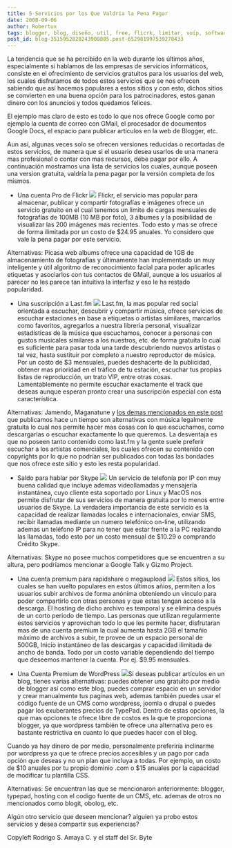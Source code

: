 ```yaml
---
title: 5 Servicios por los Que Valdria la Pena Pagar
date: 2008-09-06
author: Robertux
tags: blogger, blog, diseño, util, free, flicrk, limitar, voip, software, codigo, recomendado, im, last.fm, wordpress, fotos, web 2.0, skype, rapidshare, google
post_id: blog-3515952828243908885.post-652981997539278433
---
```


La tendencia que se ha percibido en la web durante los últimos años, especialmente si hablamos de las empresas de servicios informáticos, consiste en el ofrecimiento de servicios gratuitos para los usuarios del web, los cuales disfrutamos de todos estos servicios que se nos ofrecen sabiendo que así hacemos populares a estos sitios y con esto, dichos sitios se convierten en una buena opción para los patrocinadores, estos ganan dinero con los anuncios y todos quedamos felices.

El ejemplo mas claro de esto es todo lo que nos ofrece Google como por ejemplo la cuenta de correo con GMail, el procesador de documentos Google Docs, el espacio para publicar artículos en la web de Blogger, etc.

Aun así, algunas veces solo se ofrecen versiones reducidas o recortadas de estos servicios, de manera que si el usuario desea usarlos de una manera mas profesional o contar con mas recursos, debe pagar por ello. A continuación mostramos una lista de servicios los cuales, aunque poseen una version gratuita, valdría la pena pagar por la versión completa de los mismos.

- Una cuenta Pro de Flickr
[![](http://4.bp.blogspot.com/_jH77WNrMVRA/SMMwPVm9vPI/AAAAAAAADVs/JN6rD-NAhlg/s400/imgPost1.jpg)](http://4.bp.blogspot.com/_jH77WNrMVRA/SMMwPVm9vPI/AAAAAAAADVs/JN6rD-NAhlg/s1600-h/imgPost1.jpg) Flickr, el servicio mas popular para almacenar, publicar y compartir fotografías e imágenes ofrece un servicio gratuito en el cual tenemos un limite de cargas mensuales de fotografías de 100MB (10 MB por foto), 3 álbumes y la posibilidad de visualizar las 200 imágenes mas recientes. Todo esto y mas se ofrece de forma ilimitada por un costo de $24.95 anuales. Yo considero que vale la pena pagar por este servicio.

Alternativas: Picasa web albums ofrece una capacidad de 1GB de almacenamiento de fotografías y últimamente han implementado un muy inteligente y útil algoritmo de reconocimiento facial para poder aplicarles etiquetas y asociarlos con tus contactos de GMail, aunque a los usuarios al parecer no les parece tan intuitiva la interfaz y eso le ha restado popularidad.

- Una suscripción a Last.fm
[![](http://1.bp.blogspot.com/_jH77WNrMVRA/SMMwtKrLiFI/AAAAAAAADV0/5uOOOYRPthE/s400/imgPost2.png)](http://1.bp.blogspot.com/_jH77WNrMVRA/SMMwtKrLiFI/AAAAAAAADV0/5uOOOYRPthE/s1600-h/imgPost2.png) Last.fm, la mas popular red social orientada a escuchar, descubrir y compartir música, ofrece servicios de escuchar estaciones en base a etiquetas o artistas similares, marcarlos como favoritos, agregarlos a nuestra librería personal, visualizar estadísticas de la música que escuchamos, conocer a personas con gustos musicales similares a los nuestros, etc. de forma gratuita lo cual es suficiente para pasar toda una tarde descubriendo nuevos artistas o tal vez, hasta sustituir por completo a nuestro reproductor de música. Por un costo de $3 mensuales, puedes deshacerte de la publicidad, obtener mas prioridad en el tráfico de tu estación, escuchar tus propias listas de reproducción, un trato VIP, entre otras cosas. Lamentablemente no permite escuchar exactamente el track que deseas aunque esperan pronto crear una suscripción especial con esta característica.

Alternativas: Jamendo, Maganatune y [los demas mencionados en este post](http://www.srbyte.com/2008/07/musica-legalmente-gratuita.html) que publicamos hace un tiempo son alternativas con música legalmente gratuita lo cual nos permite hacer mas cosas con lo que escuchamos, como descargarlas o escuchar exactamente lo que queremos. La desventaja es que no poseen tanto contenido como last.fm y la gente suele preferir escuchar a los artistas comerciales, los cuales ofrecen su contenido con copyrights por lo que no podrían ser publicados con todas las bondades que nos ofrece este sitio y esto les resta popularidad.

- Saldo para hablar por Skype
[![](http://3.bp.blogspot.com/_jH77WNrMVRA/SMMxnqhX39I/AAAAAAAADWM/Tgq_2llOS1s/s400/imgPost3.jpg)](http://3.bp.blogspot.com/_jH77WNrMVRA/SMMxnqhX39I/AAAAAAAADWM/Tgq_2llOS1s/s1600-h/imgPost3.jpg) Un servicio de telefonía por IP con muy buena calidad que incluye ademas videollamadas y mensajería instantánea, cuyo cliente esta soportado por Linux y MacOS nos permite disfrutar de sus servicios de manera gratuita por lo menos entre usuarios de Skype. La verdadera importancia de este servicio es la capacidad de realizar llamadas locales e internacionales, enviar SMS, recibir llamadas mediante un numero telefónico on-line, utilizando ademas un teléfono IP para no tener que estar frente a la PC realizando las llamadas, todo esto por un costo mensual de $10.29 o comprando Crédito Skype.

Alternativas: Skype no posee muchos competidores que se encuentren a su altura, pero podríamos mencionar a Google Talk y Gizmo Project.

- Una cuenta premium para rapidshare o megaupload
[![](http://1.bp.blogspot.com/_jH77WNrMVRA/SMMxW16QjQI/AAAAAAAADWE/dYYHglBfkt8/s400/imgPost4.png)](http://1.bp.blogspot.com/_jH77WNrMVRA/SMMxW16QjQI/AAAAAAAADWE/dYYHglBfkt8/s1600-h/imgPost4.png) Estos sitios, los cuales se han vuelto populares en estos últimos añios, permiten a los usuarios subir archivos de forma anónima obteniendo un vinculo para poder compartirlo con otras personas y que estas tengan acceso a la descarga. El hosting de dicho archivo es temporal y se elimina después de un corto periodo de tiempo. Las personas que utilizan regularmente estos servicios y aprovechan todo lo que les permite hacer, disfrutaran mas de una cuenta premium la cual aumenta hasta 2GB el tamañio máximo de archivos a subir, te provee de un espacio personal de 500GB, Inicio instantáneo de las descargas y capacidad ilimitada de ancho de banda. Todo por un costo variable dependiendo del tiempo que deseemos mantener la cuenta. Por ej. $9.95 mensuales.

- Una Cuenta Premium de WordPress
[![](http://2.bp.blogspot.com/_jH77WNrMVRA/SMNa_4-9b-I/AAAAAAAADWc/03MBRbyUSB4/s400/postImg7.png)](http://2.bp.blogspot.com/_jH77WNrMVRA/SMNa_4-9b-I/AAAAAAAADWc/03MBRbyUSB4/s1600-h/postImg7.png)Si deseas publicar artículos en un blog, tienes varias alternativas: puedes obtener uno gratuito por medio de blogger así como este blog, puedes comprar espacio en un servidor y crear manualmente tus paginas web, ademas también puedes usar el código fuente de un CMS como wordpress, joomla o drupal o puedes pagar los exuberantes precios de TypePad. Dentro de estas opciones, la que mas opciones te ofrece libre de costos es la que te proporciona blogger, ya que wordpress también te ofrece una alternativa pero es bastante restrictiva en cuanto lo que puedes hacer con el blog.

Cuando ya hay dinero de por medio, personalmente preferiría inclinarme por wordpress ya que te ofrece precios accesibles y un pago por cada opción que deseas y no un plan que incluya a todas. Por ejemplo, un costo de $10 anuales por tu propio dominio .com o $15 anuales por la capacidad de modificar tu plantilla CSS.

Alternativas: Se encuentran las que se mencionaron anteriormente: blogger, typepad, hosting con el codigo fuente de un CMS, etc. ademas de otros no mencionados como blogit, obolog, etc.

Algún otro servicio que deseen mencionar? alguien ya probo estos servicios y desea compartir sus experiencias?

Copyleft Rodrigo S. Amaya C. y el staff del Sr. Byte